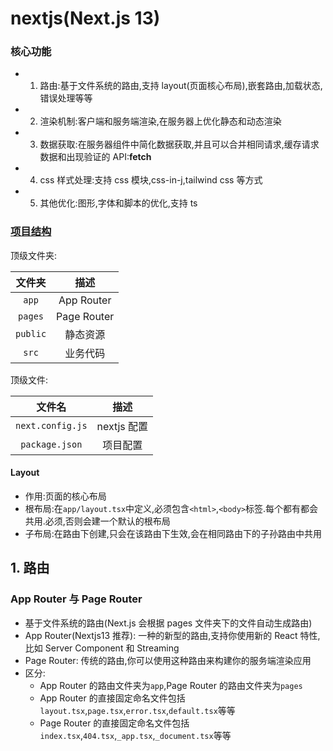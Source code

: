 # nextjs(Next.js 13)

### 核心功能

- 1. 路由:基于文件系统的路由,支持 layout(页面核心布局),嵌套路由,加载状态,错误处理等等
- 2. 渲染机制:客户端和服务端渲染,在服务器上优化静态和动态渲染
- 3. 数据获取:在服务器组件中简化数据获取,并且可以合并相同请求,缓存请求数据和出现验证的 API:**fetch**
- 4. css 样式处理:支持 css 模块,css-in-j,tailwind css 等方式
- 5. 其他优化:图形,字体和脚本的优化,支持 ts

### [项目结构](https://nextjs.org/docs/getting-started/project-structure)

顶级文件夹:

|  文件夹  |    描述     |
| :------: | :---------: |
|  `app`   | App Router  |
| `pages`  | Page Router |
| `public` |  静态资源   |
|  `src`   |  业务代码   |

顶级文件:

|      文件名      |    描述     |
| :--------------: | :---------: |
| `next.config.js` | nextjs 配置 |
|  `package.json`  |  项目配置   |

#### Layout

- 作用:页面的核心布局
- 根布局:在`app/layout.tsx`中定义,必须包含`<html>`,`<body>`标签.每个都有都会共用.必须,否则会建一个默认的根布局
- 子布局:在路由下创建,只会在该路由下生效,会在相同路由下的子孙路由中共用

## 1. 路由

### App Router 与 Page Router

- 基于文件系统的路由(Next.js 会根据 pages 文件夹下的文件自动生成路由)
- App Router(Nextjs13 推荐): 一种的新型的路由,支持你使用新的 React 特性,比如 Server Component 和 Streaming
- Page Router: 传统的路由,你可以使用这种路由来构建你的服务端渲染应用
- 区分:
  - App Router 的路由文件夹为`app`,Page Router 的路由文件夹为`pages`
  - App Router 的直接固定命名文件包括`layout.tsx`,`page.tsx`,`error.tsx`,`default.tsx`等等
  - Page Router 的直接固定命名文件包括`index.tsx`,`404.tsx`,`_app.tsx`,`_document.tsx`等等
